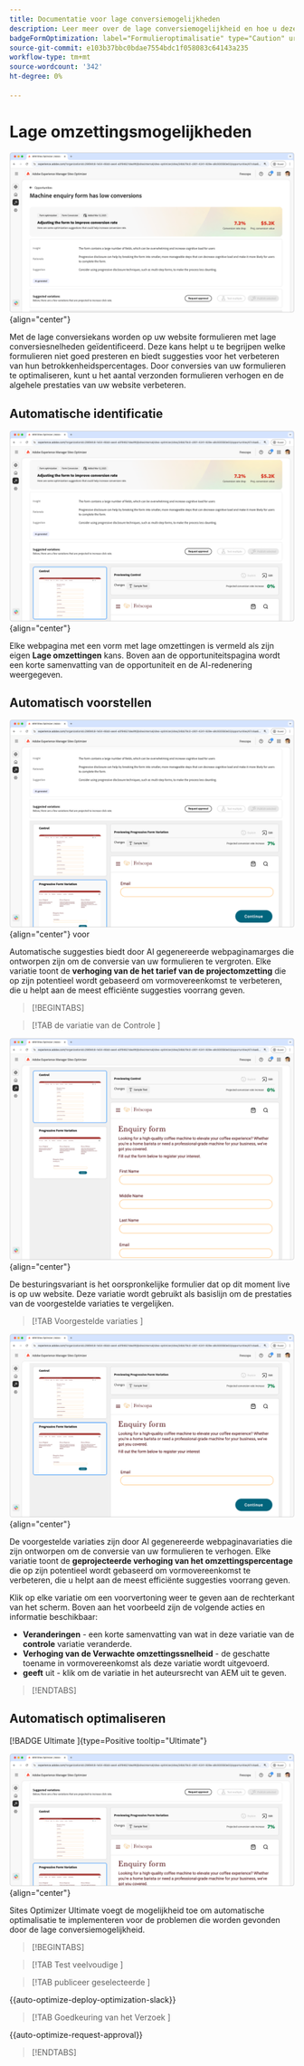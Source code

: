 ```yaml
---
title: Documentatie voor lage conversiemogelijkheden
description: Leer meer over de lage conversiemogelijkheid en hoe u deze kunt gebruiken om de betrokkenheid van formulieren op uw website te verbeteren.
badgeFormOptimization: label="Formulieroptimalisatie" type="Caution" url="../../opportunity-types/form-optimization.md" tooltip="Formulieroptimalisatie"
source-git-commit: e103b37bbc0bdae7554bdc1f058083c64143a235
workflow-type: tm+mt
source-wordcount: '342'
ht-degree: 0%

---
```



# Lage omzettingsmogelijkheden

![ Lage omzettingskansen ](./assets/low-conversions/hero.png){align="center"}

Met de lage conversiekans worden op uw website formulieren met lage conversiesnelheden geïdentificeerd. Deze kans helpt u te begrijpen welke formulieren niet goed presteren en biedt suggesties voor het verbeteren van hun betrokkenheidspercentages. Door conversies van uw formulieren te optimaliseren, kunt u het aantal verzonden formulieren verhogen en de algehele prestaties van uw website verbeteren.

## Automatische identificatie

![ auto-identificeer lage omzettingen ](./assets/low-conversions/auto-identify.png){align="center"}

Elke webpagina met een vorm met lage omzettingen is vermeld als zijn eigen **Lage omzettingen** kans. Boven aan de opportuniteitspagina wordt een korte samenvatting van de opportuniteit en de AI-redenering weergegeven.

## Automatisch voorstellen

![ auto-stelt lage omzettingen ](./assets/low-conversions/auto-suggest.png){align="center"} voor

Automatische suggesties biedt door AI gegenereerde webpaginamarges die ontworpen zijn om de conversie van uw formulieren te vergroten. Elke variatie toont de **verhoging van de het tarief van de projectomzetting** die op zijn potentieel wordt gebaseerd om vormovereenkomst te verbeteren, die u helpt aan de meest efficiënte suggesties voorrang geven.

>[!BEGINTABS]

>[!TAB  de variatie van de Controle ]

![ de variaties van de Controle ](./assets/low-conversions/control-variation.png){align="center"}

De besturingsvariant is het oorspronkelijke formulier dat op dit moment live is op uw website. Deze variatie wordt gebruikt als basislijn om de prestaties van de voorgestelde variaties te vergelijken.

>[!TAB  Voorgestelde variaties ]

![ Voorgestelde variaties ](./assets/low-conversions/suggested-variations.png){align="center"}

De voorgestelde variaties zijn door AI gegenereerde webpaginavariaties die zijn ontworpen om de conversie van uw formulieren te verhogen. Elke variatie toont de **geprojecteerde verhoging van het omzettingspercentage** die op zijn potentieel wordt gebaseerd om vormovereenkomst te verbeteren, die u helpt aan de meest efficiënte suggesties voorrang geven.

Klik op elke variatie om een voorvertoning weer te geven aan de rechterkant van het scherm. Boven aan het voorbeeld zijn de volgende acties en informatie beschikbaar:

* **Veranderingen** - een korte samenvatting van wat in deze variatie van de **controle** variatie veranderde.
* **Verhoging van de Verwachte omzettingssnelheid** - de geschatte toename in vormovereenkomst als deze variatie wordt uitgevoerd.
* **geeft** uit - klik om de variatie in het auteursrecht van AEM uit te geven.

>[!ENDTABS]

## Automatisch optimaliseren

[!BADGE  Ultimate ]{type=Positive tooltip="Ultimate"}

![ auto-optimaliseer lage omzettingen ](./assets/low-conversions/auto-optimize.png){align="center"}

Sites Optimizer Ultimate voegt de mogelijkheid toe om automatische optimalisatie te implementeren voor de problemen die worden gevonden door de lage conversiemogelijkheid.

>[!BEGINTABS]

>[!TAB  Test veelvoudige ]


>[!TAB  publiceer geselecteerde ]

{{auto-optimize-deploy-optimization-slack}}

>[!TAB  Goedkeuring van het Verzoek ]

{{auto-optimize-request-approval}}

>[!ENDTABS]
